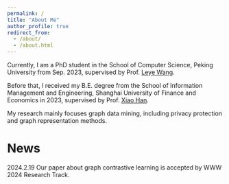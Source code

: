 ```yaml
---
permalink: /
title: "About Me"
author_profile: true
redirect_from: 
  - /about/
  - /about.html
---
```


Currently, I am a PhD student in the School of Computer Science, Peking University from Sep. 2023, supervised by Prof. [Leye Wang](https://wangleye.github.io). 

Before that, I received my B.E. degree from the School of Information Management and Engineering, Shanghai University of Finance and Economics in 2023, supervised by Prof. [Xiao Han](http://simecv.sufe.edu.cn/page.aspx?id=54). 

My research mainly focuses graph data mining, including privacy protection and graph representation methods.


News
======
2024.2.19 Our paper about graph contrastive learning is accepted by WWW 2024 Research Track.
